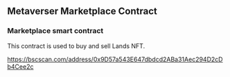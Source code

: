 ## Metaverser Marketplace Contract

### Marketplace smart contract

This contract is used to buy and sell Lands NFT.

https://bscscan.com/address/0x9D57a543E647dbdcd2ABa31Aec294D2cDb4Cee2c
